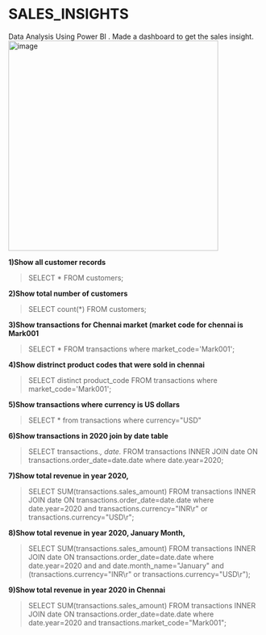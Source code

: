 # SALES_INSIGHTS
Data Analysis Using Power BI . Made a dashboard to get the sales insight.
<img width="416" alt="image" src="https://user-images.githubusercontent.com/88205480/185393344-b1348b90-1d3c-47c2-b396-2a005a8535e7.png">



**1)Show all customer records**

> SELECT * FROM customers;

**2)Show total number of customers**

> SELECT count(*) FROM customers;

**3)Show transactions for Chennai market (market code for chennai is Mark001**

> SELECT * FROM transactions where market_code='Mark001';

**4)Show distrinct product codes that were sold in chennai**

> SELECT distinct product_code FROM transactions where market_code='Mark001';

**5)Show transactions where currency is US dollars**

> SELECT * from transactions where currency="USD"

**6)Show transactions in 2020 join by date table**

> SELECT transactions.*, date.* FROM transactions INNER JOIN date ON transactions.order_date=date.date where date.year=2020;

**7)Show total revenue in year 2020,**

> SELECT SUM(transactions.sales_amount) FROM transactions INNER JOIN date ON transactions.order_date=date.date where date.year=2020 and transactions.currency="INR\r" or transactions.currency="USD\r";

**8)Show total revenue in year 2020, January Month,**

> SELECT SUM(transactions.sales_amount) FROM transactions INNER JOIN date ON transactions.order_date=date.date where date.year=2020 and and date.month_name="January" and (transactions.currency="INR\r" or transactions.currency="USD\r");

**9)Show total revenue in year 2020 in Chennai**

> SELECT SUM(transactions.sales_amount) FROM transactions INNER JOIN date ON transactions.order_date=date.date where date.year=2020 and transactions.market_code="Mark001";
